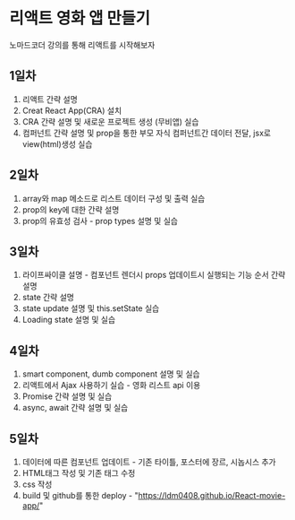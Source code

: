 # 리액트 영화 앱 만들기
 노마드코더 강의를 통해 리액트를 시작해보자

 ## 1일차
 1. 리액트 간략 설명
 2. Creat React App(CRA) 설치
 3. CRA 간략 설명 및 새로운 프로젝트 생성 (무비앱) 실습
 4. 컴퍼넌트 간략 설명 및 prop을 통한 부모 자식 컴퍼넌트간 데이터 전달, jsx로 view(html)생성 실습

 ## 2일차
 1. array와 map 메소드로 리스트 데이터 구성 및 출력 실습
 2. prop의 key에 대한 간략 설명
 3. prop의 유효성 검사 -  prop types 설명 및 실습

 ## 3일차
1. 라이프싸이클 설명 - 컴포넌트 렌더시 props 업데이트시 실행되는 기능 순서 간략 설명
2. state 간략 설명
3. state update 설명 및 this.setState 실습
4. Loading state 설명 및 실습

## 4일차
1. smart component, dumb component 설명 및 실습
2. 리액트에서 Ajax 사용하기 실습 - 영화 리스트 api 이용
3. Promise 간략 설명 및 실습
4. async, await 간략 설명 및 실습

## 5일차
1. 데이터에 따른 컴포넌트 업데이트 - 기존 타이틀, 포스터에 장르, 시놉시스 추가
2. HTML태그 작성 및 기존 태그 수정
3. css 작성
4. build 및 github를 통한 deploy - "https://ldm0408.github.io/React-movie-app/"